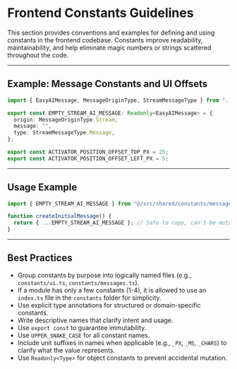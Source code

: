 # Frontend Constants Guidelines

This section provides conventions and examples for defining and using constants in the frontend codebase. Constants improve readability, maintainability, and help eliminate magic numbers or strings scattered throughout the code.

---

## Example: Message Constants and UI Offsets

```ts
import { EasyAIMessage, MessageOriginType, StreamMessageType } from "../types/message";

export const EMPTY_STREAM_AI_MESSAGE: Readonly<EasyAIMessage> = {
  origin: MessageOriginType.Stream,
  message: "",
  type: StreamMessageType.Message,
};

export const ACTIVATOR_POSITION_OFFSET_TOP_PX = 25;
export const ACTIVATOR_POSITION_OFFSET_LEFT_PX = 5;
```

---

## Usage Example

```ts
import { EMPTY_STREAM_AI_MESSAGE } from "@/src/shared/constants/messages";

function createInitialMessage() {
  return { ...EMPTY_STREAM_AI_MESSAGE }; // Safe to copy, can't be mutated
}
```

---

## Best Practices

- Group constants by purpose into logically named files (e.g., `constants/ui.ts`, `constants/messages.ts`).
- If a module has only a few constants (1-4), it is allowed to use an `index.ts` file in the `constants` folder for simplicity.
- Use explicit type annotations for structured or domain-specific constants.
- Write descriptive names that clarify intent and usage.
- Use `export const` to guarantee immutability.
- Use `UPPER_SNAKE_CASE` for all constant names.
- Include unit suffixes in names when applicable (e.g., `_PX`, `_MS`, `_CHARS`) to clarify what the value represents.
- Use `Readonly<Type>` for object constants to prevent accidental mutation.
